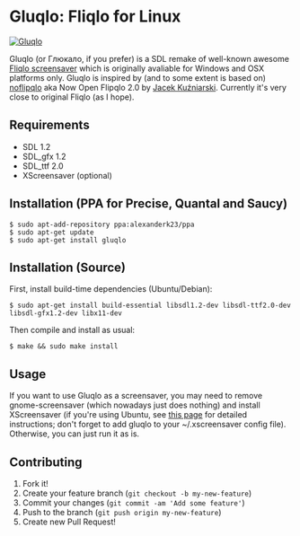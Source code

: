 # Gluqlo: Fliqlo for Linux

[![Gluqlo](http://alexanderk23.github.io/gluqlo/images/gluqlo.png)](https://www.youtube.com/watch?v=XhT7PBwpMIo)

Gluqlo (or Глюкало, if you prefer) is a SDL remake of well-known awesome [Fliqlo screensaver](http://9031.com/goodies/#fliqlo) which is originally avaliable for Windows and OSX platforms only.
Gluqlo is inspired by (and to some extent is based on) [noflipqlo](https://github.com/bhm/noflipqlo) aka Now Open Flipqlo 2.0 by [Jacek Kuźniarski](https://github.com/bhm).
Currently it's very close to original Fliqlo (as I hope).

## Requirements

- SDL 1.2
- SDL_gfx 1.2
- SDL_ttf 2.0
- XScreensaver (optional)

## Installation (PPA for Precise, Quantal and Saucy)

    $ sudo apt-add-repository ppa:alexanderk23/ppa
    $ sudo apt-get update
    $ sudo apt-get install gluqlo

## Installation (Source)

First, install build-time dependencies (Ubuntu/Debian):

    $ sudo apt-get install build-essential libsdl1.2-dev libsdl-ttf2.0-dev libsdl-gfx1.2-dev libx11-dev

Then compile and install as usual:

    $ make && sudo make install

## Usage

If you want to use Gluqlo as a screensaver, you may need to remove gnome-screensaver (which nowadays just does nothing)
and install XScreensaver (if you're using Ubuntu, see [this page](http://www.howtogeek.com/114027/how-to-add-screensavers-to-ubuntu-12.04/) for detailed instructions;
don't forget to add gluqlo to your ~/.xscreensaver config file).
Otherwise, you can just run it as is.

## Contributing

1. Fork it!
2. Create your feature branch (`git checkout -b my-new-feature`)
3. Commit your changes (`git commit -am 'Add some feature'`)
4. Push to the branch (`git push origin my-new-feature`)
5. Create new Pull Request!
